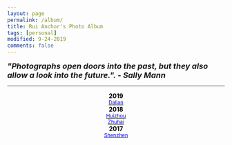 ```yaml
---
layout: page
permalink: /album/
title: Rui Anchor's Photo Album
tags: [personal]
modified: 9-24-2019
comments: false
---
```


<strong><i><font size = "+1">"Photographs open doors into the past, but they also allow a look into the future.".  - Sally Mann</font></i></strong>

----

<center>
<td>
<font color=black>
<b>2019</b><br>
<small>
<a href="{{site.baseurl}}/images/2019/0914-dalian/"><font color=blue>
	Dalian</font></a><br>
</small>
</font>

<td>
<font color=black>
<b>2018</b><br>
<small>
<a href="{{site.baseurl}}/images/2018/0403-huizhou/"><font color=blue>
	Huizhou</font></a><br>
<a href="{{site.baseurl}}/images/2019/0120-zhuhai/"><font color=blue>
	Zhuhai</font></a><br>
</small>
</font>

<td>
<font color=black>
<b>2017</b><br>
<small>
<a href="{{site.baseurl}}/images/2017/1224-shenzhen/"><font color=blue>
	Shenzhen</font></a><br>
</small>
</font>

</center>